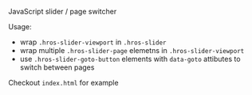 JavaScript slider / page switcher

Usage:

  - wrap `.hros-slider-viewport` in `.hros-slider`
  - wrap multiple `.hros-slider-page` elemetns in `.hros-slider-viewport`
  - use `.hros-slider-goto-button` elements with `data-goto` attibutes to switch between pages
  
Checkout `index.html` for example
